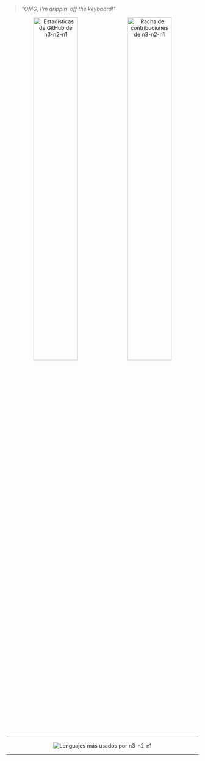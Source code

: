 
>  _"OMG, I'm drippin' off the keyboard!"_


<p align="center">
  <img src="https://github-readme-stats.vercel.app/api?username=n3-n2-n1&theme=great-gatsby&show_icons=true&hide_border=true&count_private=true" alt="Estadísticas de GitHub de n3-n2-n1" width="48%" />
  <img src="https://github-readme-streak-stats.herokuapp.com/?user=n3-n2-n1&theme=great-gatsby&hide_border=true" alt="Racha de contribuciones de n3-n2-n1" width="48%" />
</p>

---

<p align="center">
  <img src="https://github-readme-stats.vercel.app/api/top-langs/?username=n3-n2-n1&theme=great-gatsby&show_icons=true&hide_border=true&layout=compact" alt="Lenguajes más usados por n3-n2-n1" />
</p>

---
